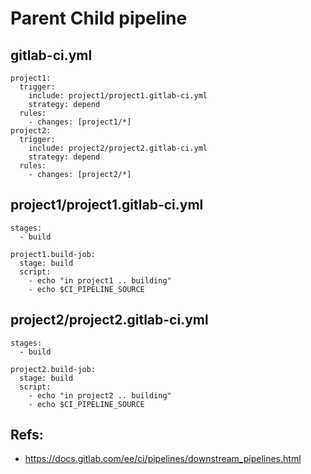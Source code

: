 # Parent Child pipeline 

## gitlab-ci.yml 

```
project1:
  trigger:
    include: project1/project1.gitlab-ci.yml
    strategy: depend
  rules:
    - changes: [project1/*]
project2:
  trigger:
    include: project2/project2.gitlab-ci.yml
    strategy: depend
  rules:
    - changes: [project2/*]
```

## project1/project1.gitlab-ci.yml

```
stages:
  - build

project1.build-job:
  stage: build
  script:
    - echo "in project1 .. building"
    - echo $CI_PIPELINE_SOURCE
```

## project2/project2.gitlab-ci.yml

```
stages:
  - build

project2.build-job:
  stage: build
  script:
    - echo "in project2 .. building"
    - echo $CI_PIPELINE_SOURCE
```

## Refs:

  * https://docs.gitlab.com/ee/ci/pipelines/downstream_pipelines.html
